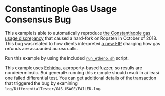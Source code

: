 # Constantinople Gas Usage Consensus Bug

This example is able to automatically reproduce [the Constantinople
gas usage
discrepancy](https://github.com/paritytech/parity-ethereum/pull/9746)
that caused a hard-fork on Ropsten in October of 2018. This bug was
related to how clients interpreted [a new
EIP](https://eips.ethereum.org/EIPS/eip-1283) changing how gas refunds
are accounted across calls.

Run this example by using the included
[`run_etheno.sh`](run_etheno.sh) script.

This example uses [Echidna](https://github.com/trailofbits/echidna), a
property-based fuzzer, so results are nondeterminstic. But generally
running this example should result in at least one failed differential
test. You can get additional details of the transaction that triggered
the bug by examining `log/DifferentialTester/GAS_USAGE/FAILED.log`.